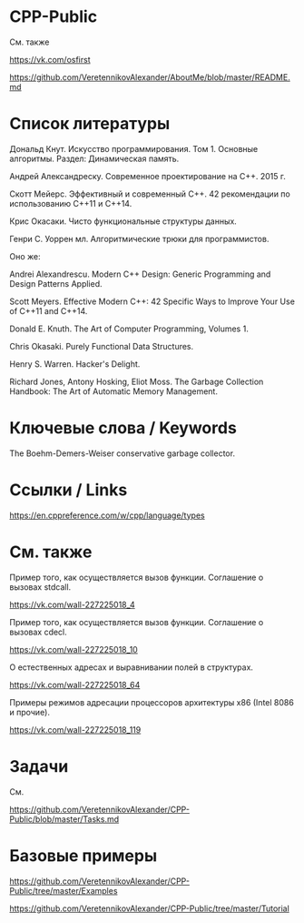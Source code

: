 ﻿# CPP-Public

См. также

https://vk.com/osfirst

https://github.com/VeretennikovAlexander/AboutMe/blob/master/README.md

# Список литературы

Дональд Кнут. Искусство программирования. Том 1. Основные алгоритмы. Раздел: Динамическая память.

Андрей Александреску. Современное проектирование на C++. 2015 г.

Скотт Мейерс. Эффективный и современный С++. 42 рекомендации по использованию C++11 и C++14.

Крис Окасаки. Чисто функциональные структуры данных.

Генри С. Уоррен мл. Алгоритмические трюки для программистов.

Оно же:

Andrei Alexandrescu. Modern C++ Design: Generic Programming and Design Patterns Applied.

Scott Meyers. Effective Modern C++: 42 Specific Ways to Improve Your Use of C++11 and C++14.

Donald E. Knuth. The Art of Computer Programming, Volumes 1.

Chris Okasaki. Purely Functional Data Structures. 

Henry S. Warren. Hacker's Delight.

Richard Jones, Antony Hosking, Eliot Moss. The Garbage Collection Handbook: The Art of Automatic Memory Management.

# Ключевые слова / Keywords

The Boehm-Demers-Weiser conservative garbage collector.

# Ссылки / Links

https://en.cppreference.com/w/cpp/language/types

# См. также

Пример того, как осуществляется вызов функции. Соглашение о вызовах stdcall.

https://vk.com/wall-227225018_4

Пример того, как осуществляется вызов функции. Соглашение о вызовах cdecl.

https://vk.com/wall-227225018_10

О естественных адресах и выравнивании полей в структурах.

https://vk.com/wall-227225018_64

Примеры режимов адресации процессоров архитектуры x86 (Intel 8086 и прочие).

https://vk.com/wall-227225018_119

# Задачи

См.

https://github.com/VeretennikovAlexander/CPP-Public/blob/master/Tasks.md

# Базовые примеры

https://github.com/VeretennikovAlexander/CPP-Public/tree/master/Examples

https://github.com/VeretennikovAlexander/CPP-Public/tree/master/Tutorial
